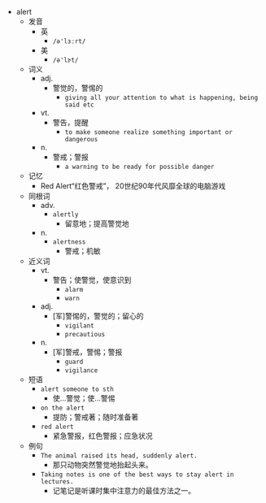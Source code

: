 - alert
  - 发音
    - 英
      - `/ə'lɜːrt/`
    - 美
      - `/ə'lɝt/`
  - 词义
    - adj.
      - 警觉的，警惕的
        - `giving all your attention to what is happening, being said etc`
    - vt.
      - 警告，提醒
        - `to make someone realize something important or dangerous`
    - n.
      - 警戒；警报
        - `a warning to be ready for possible danger`
  - 记忆
    - Red Alert“红色警戒”， 20世纪90年代风靡全球的电脑游戏
  - 同根词
    - adv.
      - `alertly`
        - 留意地；提高警觉地
    - n.
      - `alertness`
        - 警戒；机敏
  - 近义词
    - vt.
      - 警告；使警觉，使意识到
        - `alarm`
        - `warn`
    - adj.
      - [军]警惕的，警觉的；留心的
        - `vigilant`
        - `precautious`
    - n.
      - [军]警戒，警惕；警报
        - `guard`
        - `vigilance`
  - 短语
    - `alert someone to sth`
      - 使...警觉；使...警惕 
    - `on the alert`
      - 提防；警戒著；随时准备著 
    - `red alert`
      - 紧急警报，红色警报；应急状况 
  - 例句
    - `The animal raised its head, suddenly alert.`
      - 那只动物突然警觉地抬起头来。
    - `Taking notes is one of the best ways to stay alert in lectures.`
      - 记笔记是听课时集中注意力的最佳方法之一。

